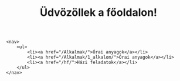 <!DOCTYPE html>
<html>
<head>
    <meta charset="UTF-8">
    <title>Főoldal</title>
</head>
<body>
    <header>
        <h1>Üdvözöllek a főoldalon!</h1>
    </header>
    
    <nav>
        <ul>
            <li><a href="/Alkalmak/">Órai anyagok</a></li>
            <li><a href="/Alkalmak/1_alkalom/">Órai anyagok</a></li>            
            <li><a href="/hf/">Házi feladatok</a></li>
        </ul>
    </nav>    
    
</body>
</html>
